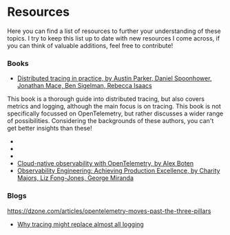 ﻿# Resources

Here you can find a list of resources to further your understanding of these topics. I try to keep this list up to date with new resources I come across, if you can think of valuable additions, feel free to contribute!


### Books

- [Distributed tracing in practice, by Austin Parker, Daniel Spoonhower, Jonathan Mace, Ben Sigelman, Rebecca Isaacs](https://www.amazon.com/Distributed-Tracing-Practice-Instrumenting-Microservices/dp/1492056634)

This book is a thorough guide into distributed tracing, but also covers metrics and logging, although the main focus is on tracing. This book is not specifically focussed on OpenTelemetry, but rather discusses a wider range of possibilities. Considering the backgrounds of these authors, you can't get better insights than these!

- []()
- []()
- []()
- [Cloud-native observability with OpenTelemetry, by Alex Boten](https://www.amazon.com/dp/1801077703)
- [Observability Engineering: Achieving Production Excellence, by Charity Majors, Liz Fong-Jones, George Miranda](https://www.amazon.com/dp/1492076449)

### Blogs




https://dzone.com/articles/opentelemetry-moves-past-the-three-pillars
- [Why tracing might replace almost all logging](https://medium.com/lightstephq/why-tracing-might-replace-almost-all-logging-790c7d7c5c2c)